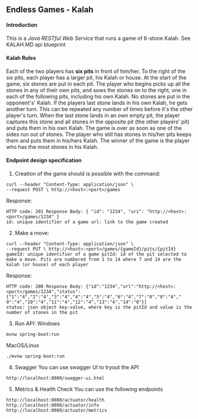 ## Endless Games - Kalah 
#### Introduction
This is a *Java RESTful Web Service* that runs a game of 6-stone Kalah. 
See KALAH.MD api blueprint
 
#### Kalah Rules 
Each of the two players has **six pits** in front of him/her. To the right of the six pits, each player has a larger pit, his Kalah or house. At the start of the game, six stones are put in each pit. 
The player who begins picks up all the stones in any of their own pits, and sows the stones on to the right, one in each of the following pits, including his own Kalah. No stones are put in the opponent's' Kalah. If the players last stone lands in his own Kalah, he gets another turn. This can be repeated any number of times before it's the other player's turn. 
When the last stone lands in an own empty pit, the player captures this stone and all stones in the opposite pit (the other players' pit) and puts them in his own Kalah. 
The game is over as soon as one of the sides run out of stones. The player who still has stones in his/her pits keeps them and puts them in his/hers Kalah. The winner of the game is the player who has the most stones in his Kalah. 

#### Endpoint design specification 
1. Creation of the game should is possible with the command: 
```
curl --header "Content-Type: application/json" \ 
--request POST \ http://<host>:<port>/games 
```
Response: 
```
HTTP code: 201 Response Body: { "id": "1234", "uri": "http://<host>:<port>/games/1234" } 
id: unique identifier of a game url: link to the game created
``` 
2. Make a move: 
```
curl --header "Content-Type: application/json" \ 
--request PUT \ http://<host>:<port>/games/{gameId}/pits/{pitId} 
gameId: unique identifier of a game pitId: id of the pit selected to make a move. Pits are numbered from 1 to 14 where 7 and 14 are the kalah (or house) of each player 
```
Response: 
```
HTTP code: 200 Response Body: {"id":"1234","url":"http://<host>:<port>/games/1234","status":{"1":"4","2":"4","3":"4","4":"4","5":"4","6":"4","7":"0","8":"4"," 9":"4","10":"4","11":"4","12":"4","13":"4","14":"0"}} 
status: json object key-value, where key is the pitId and value is the number of stones in the pit 
```
3. Run API:
Windows
```
mvnw spring-boot:run
```

MacOS/Linux
```
./mvnw spring-boot:run
```

4. Swagger
You can use swagger UI to tryout the API
```
http://localhost:8080/swagger-ui.html
```

5. Metrics & Health Check
You can use the following endpoints 
```
http://localhost:8080/actuator/health
http://localhost:8080/actuator/info
http://localhost:8080/actuator/metrics
```